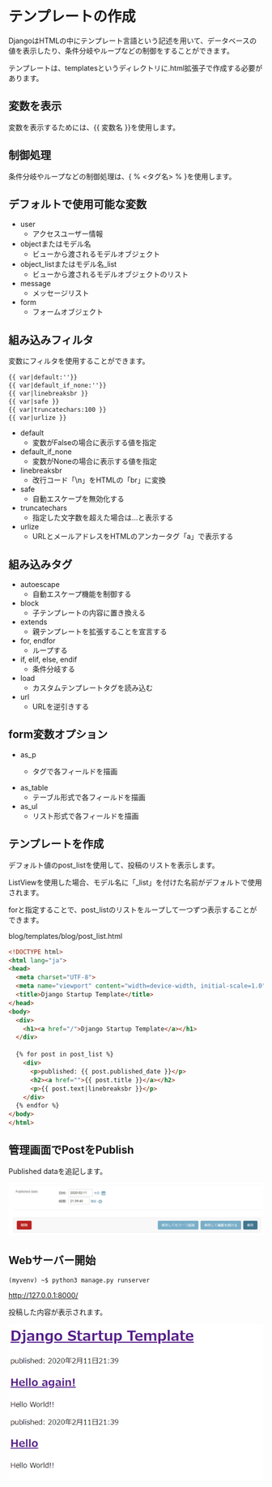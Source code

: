 # テンプレートの作成

DjangoはHTMLの中にテンプレート言語という記述を用いて、データベースの値を表示したり、条件分岐やループなどの制御をすることができます。

テンプレートは、templatesというディレクトリに.html拡張子で作成する必要があります。

## 変数を表示

変数を表示するためには、\{\{ 変数名 \}\}を使用します。

## 制御処理

条件分岐やループなどの制御処理は、\{ % <タグ名> % \}を使用します。

## デフォルトで使用可能な変数

* user
  * アクセスユーザー情報
* objectまたはモデル名
  * ビューから渡されるモデルオブジェクト
* object_listまたはモデル名_list
  * ビューから渡されるモデルオブジェクトのリスト
* message
  * メッセージリスト
* form
  * フォームオブジェクト

## 組み込みフィルタ

変数にフィルタを使用することができます。

```
{{ var|default:''}}
{{ var|default_if_none:''}}
{{ var|linebreaksbr }}
{{ var|safe }}
{{ var|truncatechars:100 }}
{{ var|urlize }}
```

* default
  * 変数がFalseの場合に表示する値を指定
* default_if_none
  * 変数がNoneの場合に表示する値を指定
* linebreaksbr
  * 改行コード「\n」をHTMLの「br」に変換
* safe
  * 自動エスケープを無効化する
* truncatechars
  * 指定した文字数を超えた場合は...と表示する
* urlize
  * URLとメールアドレスをHTMLのアンカータグ「a」で表示する

## 組み込みタグ

* autoescape
  * 自動エスケープ機能を制御する
* block
  * 子テンプレートの内容に置き換える
* extends
  * 親テンプレートを拡張することを宣言する
* for, endfor
  * ループする
* if, elif, else, endif
  * 条件分岐する
* load
  * カスタムテンプレートタグを読み込む
* url
  * URLを逆引きする

## form変数オプション

* as_p
  * <p>タグで各フィールドを描画
* as_table
  * テーブル形式で各フィールドを描画
* as_ul
  * リスト形式で各フィールドを描画

## テンプレートを作成

デフォルト値のpost_listを使用して、投稿のリストを表示します。

ListViewを使用した場合、モデル名に「_list」を付けた名前がデフォルトで使用されます。

forと指定することで、post_listのリストをループして一つずつ表示することができます。

blog/templates/blog/post_list.html
```html
<!DOCTYPE html>
<html lang="ja">
<head>
  <meta charset="UTF-8">
  <meta name="viewport" content="width=device-width, initial-scale=1.0">
  <title>Django Startup Template</title>
</head>
<body>
  <div>
    <h1><a href="/">Django Startup Template</a></h1>
  </div>

  {% for post in post_list %}
    <div>
      <p>published: {{ post.published_date }}</p>
      <h2><a href="">{{ post.title }}</a></h2>
      <p>{{ post.text|linebreaksbr }}</p>
    </div>
  {% endfor %}
</body>
</html>
```

## 管理画面でPostをPublish

Published dataを追記します。

![Post](../img/publish.png)

## Webサーバー開始

```
(myvenv) ~$ python3 manage.py runserver
```
http://127.0.0.1:8000/

投稿した内容が表示されます。

![Post](../img/hello.png)

